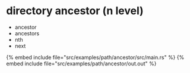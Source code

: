 # directory ancestor (n level)

* ancestor
* ancestors
* nth
* next

{% embed include file="src/examples/path/ancestor/src/main.rs" %}
{% embed include file="src/examples/path/ancestor/out.out" %}


